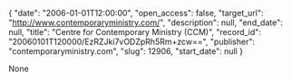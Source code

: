 {
  "date": "2006-01-01T12:00:00", 
  "open_access": false, 
  "target_url": "http://www.contemporaryministry.com/", 
  "description": null, 
  "end_date": null, 
  "title": "Centre for Contemporary Ministry (CCM)", 
  "record_id": "20060101T120000/EzRZJki7vODZpRh5Rm+zcw==", 
  "publisher": "contemporaryministry.com", 
  "slug": 12906, 
  "start_date": null
}

None